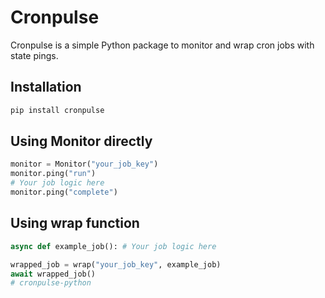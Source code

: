 # Cronpulse

Cronpulse is a simple Python package to monitor and wrap cron jobs with state pings.

## Installation

```bash
pip install cronpulse
```

## Using Monitor directly

```python
monitor = Monitor("your_job_key")
monitor.ping("run")
# Your job logic here
monitor.ping("complete")
```

## Using wrap function

```python
async def example_job(): # Your job logic here

wrapped_job = wrap("your_job_key", example_job)
await wrapped_job()
# cronpulse-python
```
